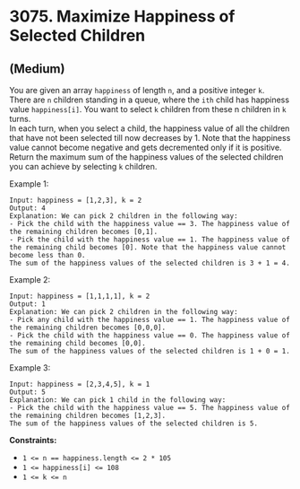 # 3075. Maximize Happiness of Selected Children
## (Medium)

You are given an array `happiness` of length `n`, and a positive integer `k`.
<br>
There are `n` children standing in a queue, where the `ith` child has happiness value `happiness[i]`. You want to select `k` children from these n children in `k` turns.
<br>
In each turn, when you select a child, the happiness value of all the children that have not been selected till now decreases by 1. Note that the happiness value cannot become negative and gets decremented only if it is positive.
<br>
Return the maximum sum of the happiness values of the selected children you can achieve by selecting `k` children.
<br>
 

Example 1:

```
Input: happiness = [1,2,3], k = 2
Output: 4
Explanation: We can pick 2 children in the following way:
- Pick the child with the happiness value == 3. The happiness value of the remaining children becomes [0,1].
- Pick the child with the happiness value == 1. The happiness value of the remaining child becomes [0]. Note that the happiness value cannot become less than 0.
The sum of the happiness values of the selected children is 3 + 1 = 4.
```

Example 2:

```
Input: happiness = [1,1,1,1], k = 2
Output: 1
Explanation: We can pick 2 children in the following way:
- Pick any child with the happiness value == 1. The happiness value of the remaining children becomes [0,0,0].
- Pick the child with the happiness value == 0. The happiness value of the remaining child becomes [0,0].
The sum of the happiness values of the selected children is 1 + 0 = 1.
```

Example 3:

```
Input: happiness = [2,3,4,5], k = 1
Output: 5
Explanation: We can pick 1 child in the following way:
- Pick the child with the happiness value == 5. The happiness value of the remaining children becomes [1,2,3].
The sum of the happiness values of the selected children is 5.
```

**Constraints:**

- `1 <= n == happiness.length <= 2 * 105`
- `1 <= happiness[i] <= 108`
- `1 <= k <= n`